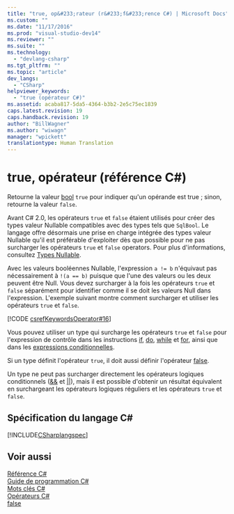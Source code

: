 ```yaml
---
title: "true, op&#233;rateur (r&#233;f&#233;rence C#) | Microsoft Docs"
ms.custom: ""
ms.date: "11/17/2016"
ms.prod: "visual-studio-dev14"
ms.reviewer: ""
ms.suite: ""
ms.technology: 
  - "devlang-csharp"
ms.tgt_pltfrm: ""
ms.topic: "article"
dev_langs: 
  - "CSharp"
helpviewer_keywords: 
  - "true (opérateur C#)"
ms.assetid: acaba817-5da5-4364-b3b2-2e5c75ec1839
caps.latest.revision: 19
caps.handback.revision: 19
author: "BillWagner"
ms.author: "wiwagn"
manager: "wpickett"
translationtype: Human Translation
---
```

# true, op&#233;rateur (r&#233;f&#233;rence C#)
Retourne la valeur [bool](../../../csharp/language-reference/keywords/bool.md) `true` pour indiquer qu'un opérande est true ; sinon, retourne la valeur `false`.  
  
 Avant C\# 2.0, les opérateurs `true` et `false` étaient utilisés pour créer des types valeur Nullable compatibles avec des types tels que `SqlBool`.  Le langage offre désormais une prise en charge intégrée des types valeur Nullable qu'il est préférable d'exploiter dès que possible pour ne pas surcharger les opérateurs `true` et `false` operators.  Pour plus d'informations, consultez [Types Nullable](../../../csharp/programming-guide/nullable-types/index.md).  
  
 Avec les valeurs booléennes Nullable, l'expression `a != b` n'équivaut pas nécessairement à `!(a == b)` puisque que l'une des valeurs ou les deux peuvent être Null.  Vous devez surcharger à la fois les opérateurs `true` et `false` séparément pour identifier comme il se doit les valeurs Null dans l'expression.  L'exemple suivant montre comment surcharger et utiliser les opérateurs `true` et `false`.  
  
 [!CODE [csrefKeywordsOperator#16](../CodeSnippet/VS_Snippets_VBCSharp/csrefKeywordsOperator#16)]  
  
 Vous pouvez utiliser un type qui surcharge les opérateurs `true` et `false` pour l'expression de contrôle dans les instructions [if](../../../csharp/language-reference/keywords/if-else.md), [do](../../../csharp/language-reference/keywords/do.md), [while](../../../csharp/language-reference/keywords/while.md) et [for](../../../csharp/language-reference/keywords/for.md), ainsi que dans les [expressions conditionnelles](../../../csharp/language-reference/operators/conditional-operator.md).  
  
 Si un type définit l'opérateur `true`, il doit aussi définir l'opérateur [false](../../../csharp/language-reference/keywords/false.md).  
  
 Un type ne peut pas surcharger directement les opérateurs logiques conditionnels \([&&](../../../csharp/language-reference/operators/conditional-and-operator.md) et [&#124;&#124;](../../../csharp/language-reference/operators/conditional-or-operator.md)\), mais il est possible d'obtenir un résultat équivalent en surchargeant les opérateurs logiques réguliers et les opérateurs `true` et `false`.  
  
## Spécification du langage C\#  
 [!INCLUDE[CSharplangspec](../../../csharp/language-reference/keywords/includes/csharplangspec_md.md)]  
  
## Voir aussi  
 [Référence C\#](../../../csharp/language-reference/index.md)   
 [Guide de programmation C\#](../../../csharp/programming-guide/index.md)   
 [Mots clés C\#](../../../csharp/language-reference/keywords/index.md)   
 [Opérateurs C\#](../../../csharp/language-reference/operators/index.md)   
 [false](../../../csharp/language-reference/keywords/false.md)